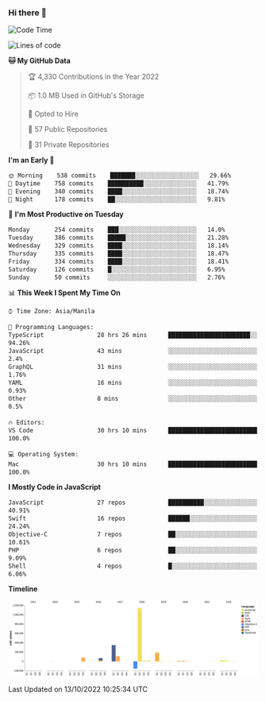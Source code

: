 ### Hi there 👋

<!--START_SECTION:waka-->
![Code Time](http://img.shields.io/badge/Code%20Time-3%2C177%20hrs%2040%20mins-blue)

![Lines of code](https://img.shields.io/badge/From%20Hello%20World%20I%27ve%20Written-2%20Million%20lines%20of%20code-blue)

**🐱 My GitHub Data** 

> 🏆 4,330 Contributions in the Year 2022
 > 
> 📦 1.0 MB Used in GitHub's Storage 
 > 
> 💼 Opted to Hire
 > 
> 📜 57 Public Repositories 
 > 
> 🔑 31 Private Repositories  
 > 
**I'm an Early 🐤** 

```text
🌞 Morning    538 commits    ███████░░░░░░░░░░░░░░░░░░   29.66% 
🌆 Daytime    758 commits    ██████████░░░░░░░░░░░░░░░   41.79% 
🌃 Evening    340 commits    ████░░░░░░░░░░░░░░░░░░░░░   18.74% 
🌙 Night      178 commits    ██░░░░░░░░░░░░░░░░░░░░░░░   9.81%

```
📅 **I'm Most Productive on Tuesday** 

```text
Monday       254 commits    ███░░░░░░░░░░░░░░░░░░░░░░   14.0% 
Tuesday      386 commits    █████░░░░░░░░░░░░░░░░░░░░   21.28% 
Wednesday    329 commits    ████░░░░░░░░░░░░░░░░░░░░░   18.14% 
Thursday     335 commits    ████░░░░░░░░░░░░░░░░░░░░░   18.47% 
Friday       334 commits    ████░░░░░░░░░░░░░░░░░░░░░   18.41% 
Saturday     126 commits    █░░░░░░░░░░░░░░░░░░░░░░░░   6.95% 
Sunday       50 commits     ░░░░░░░░░░░░░░░░░░░░░░░░░   2.76%

```


📊 **This Week I Spent My Time On** 

```text
⌚︎ Time Zone: Asia/Manila

💬 Programming Languages: 
TypeScript               28 hrs 26 mins      ███████████████████████░░   94.26% 
JavaScript               43 mins             ░░░░░░░░░░░░░░░░░░░░░░░░░   2.4% 
GraphQL                  31 mins             ░░░░░░░░░░░░░░░░░░░░░░░░░   1.76% 
YAML                     16 mins             ░░░░░░░░░░░░░░░░░░░░░░░░░   0.93% 
Other                    8 mins              ░░░░░░░░░░░░░░░░░░░░░░░░░   0.5%

🔥 Editors: 
VS Code                  30 hrs 10 mins      █████████████████████████   100.0%

💻 Operating System: 
Mac                      30 hrs 10 mins      █████████████████████████   100.0%

```

**I Mostly Code in JavaScript** 

```text
JavaScript               27 repos            ██████████░░░░░░░░░░░░░░░   40.91% 
Swift                    16 repos            ██████░░░░░░░░░░░░░░░░░░░   24.24% 
Objective-C              7 repos             ██░░░░░░░░░░░░░░░░░░░░░░░   10.61% 
PHP                      6 repos             ██░░░░░░░░░░░░░░░░░░░░░░░   9.09% 
Shell                    4 repos             █░░░░░░░░░░░░░░░░░░░░░░░░   6.06%

```


**Timeline**

![Chart not found](https://raw.githubusercontent.com/rad182/rad182/main/charts/bar_graph.png) 


 Last Updated on 13/10/2022 10:25:34 UTC
<!--END_SECTION:waka-->


<!--
**rad182/rad182** is a ✨ _special_ ✨ repository because its `README.md` (this file) appears on your GitHub profile.

Here are some ideas to get you started:

- 🔭 I’m currently working on ...
- 🌱 I’m currently learning ...
- 👯 I’m looking to collaborate on ...
- 🤔 I’m looking for help with ...
- 💬 Ask me about ...
- 📫 How to reach me: ...
- 😄 Pronouns: ...
- ⚡ Fun fact: ...
-->
